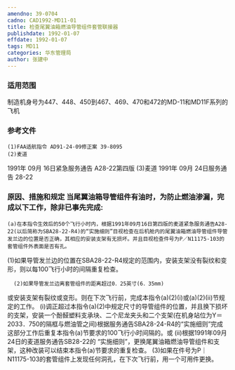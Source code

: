 ```yaml
---
amendno: 39-0704
cadno: CAD1992-MD11-01
title: 检查尾翼油箱燃油导管组件套管联接器
publishdate: 1992-01-07
effdate: 1992-01-07
tags: MD11
categories: 华东管理局
author: 张建中
---
```


### 适用范围 
制造机身号为447、448、450到467、469、470和472的MD-11和MD11F系列的飞机

<!--more-->
### 参考文件
    (1)FAA适航指令 AD91-24-09修正案 39-8095 
    (2)麦道 
1991年 09月 16日紧急服务通告 A28-22第四版
    (3)麦道 
1991年 09月 24日服务通告 28-22 

### 原因、措施和规定     当尾翼油箱导管组件有油时，为防止燃油渗漏，完成以下工作，除非已事先完成: 
    (a)在本指令生效后的50个飞行小时内，根据1991年09月16日第四版的麦道紧急服务通告A28-22(以后简称为SBA28-22-R4)的“实施细则”目视检查在后机舱内的尾翼油箱燃油导管组件导管发兰边的位置是否正确，其相应的安装支架有无损坏。并且目视检查件号为P／N11175-103的套管组件外表面是否有孔。 
(1)如果导管发兰边的位置在SBA28-22-R4规定的范围内，安装支架没有裂纹和变形，则以每100飞行小时的间隔重复检查。 

      (2)如果导管发兰边离套管组件的距离超过0．25英寸(6．35mm)
       
或安装支架有裂纹或变形。则在下次飞行前，完成本指令(a)(2)(i)或(a)(2)(ii)节规定的工作。 
        (i)调正超过本指令(a)(2)中规定尺寸的导管组件的位置，并且换下损坏的支架，安装一个酚醛塑料支承块、二个尼龙夹头和二个支架(在机身站位为Y＝2033．750的隔框与燃油管之间)根据服务通告SBA28-24-R4的“实施细则”完成这部分工作后重复本指令(a)节要求的100飞行小时间隔的。或 
        (ii)根据1991年09月24日的麦道服务通告SB28-22的 “实施细则”，更换尾翼油箱燃油导管组件和支架，这种改装可以结束本指令(a)节要求的重复检查。 
       (3)如果在件号为P｜N11175-103的套管组件上发现任何洞孔，在下次飞行前，用一个可用件更换。

